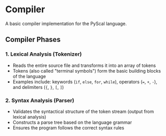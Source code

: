 # Compiler
A basic compiler implementation for the PyScal language.

## Compiler Phases

### 1. Lexical Analysis (Tokenizer)

- Reads the entire source file and transforms it into an array of tokens
- Tokens (also called "terminal symbols") form the basic building blocks of the language
- Examples include: keywords (`if`, `else`, `for`, `while`), operators (`=`, `+`, `-`), and delimiters (`{`, `}`, `[`, `]`)

### 2. Syntax Analysis (Parser)

- Validates the syntactical structure of the token stream (output from lexical analysis)
- Constructs a parse tree based on the language grammar
- Ensures the program follows the correct syntax rules
